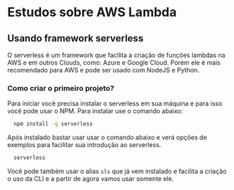 # Estudos sobre AWS Lambda

## Usando framework serverless

O serverless é um framework que facilita a criação de funções lambdas na AWS e em outros Clouds, como: Azure e Google Cloud. Porém ele é mais recomendado para AWS e pode ser usado com NodeJS e Python.

### Como criar o primeiro projeto?

Para iniciar você precisa instalar o serverless em sua máquina e para isso você pode usar o NPM. Para instalar use o comando abaixo:

```bash
  npm install -g serverless
```

Após instalado bastar usar usar o comando abaixo e verá opções de exemplos para facilitar sua introdução ao serverless.

```bash
  serverless
```
Você pode também usar o alias `sls` que já vem instalado e facilita a criação o uso da CLI e a partir de agora vamos usar somente ele.
